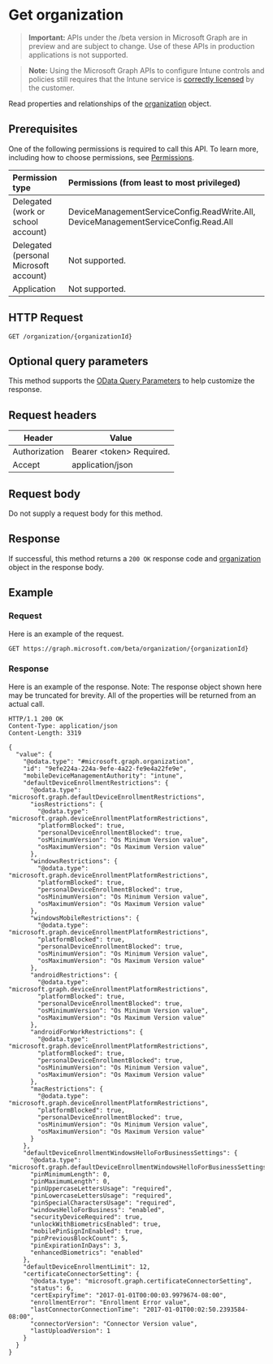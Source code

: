 ﻿# Get organization

> **Important:** APIs under the /beta version in Microsoft Graph are in preview and are subject to change. Use of these APIs in production applications is not supported.

> **Note:** Using the Microsoft Graph APIs to configure Intune controls and policies still requires that the Intune service is [correctly licensed](https://go.microsoft.com/fwlink/?linkid=839381) by the customer.

Read properties and relationships of the [organization](../resources/intune_onboarding_organization.md) object.
## Prerequisites
One of the following permissions is required to call this API. To learn more, including how to choose permissions, see [Permissions](../../../concepts/permissions_reference.md).

|Permission type      | Permissions (from least to most privileged)              |
|:--------------------|:---------------------------------------------------------|
|Delegated (work or school account) | DeviceManagementServiceConfig.ReadWrite.All, DeviceManagementServiceConfig.Read.All    |
|Delegated (personal Microsoft account) | Not supported.    |
|Application | Not supported. |

## HTTP Request
<!-- {
  "blockType": "ignored"
}
-->
```http
GET /organization/{organizationId}
```

## Optional query parameters
This method supports the [OData Query Parameters](https://developer.microsoft.com/en-us/graph/docs/overview/query_parameters) to help customize the response.
## Request headers
|Header|Value|
|---|---|
|Authorization|Bearer &lt;token&gt; Required.|
|Accept|application/json|

## Request body
Do not supply a request body for this method.

## Response
If successful, this method returns a `200 OK` response code and [organization](../resources/intune_onboarding_organization.md) object in the response body.

## Example
### Request
Here is an example of the request.
```http
GET https://graph.microsoft.com/beta/organization/{organizationId}
```

### Response
Here is an example of the response. Note: The response object shown here may be truncated for brevity. All of the properties will be returned from an actual call.
```http
HTTP/1.1 200 OK
Content-Type: application/json
Content-Length: 3319

{
  "value": {
    "@odata.type": "#microsoft.graph.organization",
    "id": "9efe224a-224a-9efe-4a22-fe9e4a22fe9e",
    "mobileDeviceManagementAuthority": "intune",
    "defaultDeviceEnrollmentRestrictions": {
      "@odata.type": "microsoft.graph.defaultDeviceEnrollmentRestrictions",
      "iosRestrictions": {
        "@odata.type": "microsoft.graph.deviceEnrollmentPlatformRestrictions",
        "platformBlocked": true,
        "personalDeviceEnrollmentBlocked": true,
        "osMinimumVersion": "Os Minimum Version value",
        "osMaximumVersion": "Os Maximum Version value"
      },
      "windowsRestrictions": {
        "@odata.type": "microsoft.graph.deviceEnrollmentPlatformRestrictions",
        "platformBlocked": true,
        "personalDeviceEnrollmentBlocked": true,
        "osMinimumVersion": "Os Minimum Version value",
        "osMaximumVersion": "Os Maximum Version value"
      },
      "windowsMobileRestrictions": {
        "@odata.type": "microsoft.graph.deviceEnrollmentPlatformRestrictions",
        "platformBlocked": true,
        "personalDeviceEnrollmentBlocked": true,
        "osMinimumVersion": "Os Minimum Version value",
        "osMaximumVersion": "Os Maximum Version value"
      },
      "androidRestrictions": {
        "@odata.type": "microsoft.graph.deviceEnrollmentPlatformRestrictions",
        "platformBlocked": true,
        "personalDeviceEnrollmentBlocked": true,
        "osMinimumVersion": "Os Minimum Version value",
        "osMaximumVersion": "Os Maximum Version value"
      },
      "androidForWorkRestrictions": {
        "@odata.type": "microsoft.graph.deviceEnrollmentPlatformRestrictions",
        "platformBlocked": true,
        "personalDeviceEnrollmentBlocked": true,
        "osMinimumVersion": "Os Minimum Version value",
        "osMaximumVersion": "Os Maximum Version value"
      },
      "macRestrictions": {
        "@odata.type": "microsoft.graph.deviceEnrollmentPlatformRestrictions",
        "platformBlocked": true,
        "personalDeviceEnrollmentBlocked": true,
        "osMinimumVersion": "Os Minimum Version value",
        "osMaximumVersion": "Os Maximum Version value"
      }
    },
    "defaultDeviceEnrollmentWindowsHelloForBusinessSettings": {
      "@odata.type": "microsoft.graph.defaultDeviceEnrollmentWindowsHelloForBusinessSettings",
      "pinMinimumLength": 0,
      "pinMaximumLength": 0,
      "pinUppercaseLettersUsage": "required",
      "pinLowercaseLettersUsage": "required",
      "pinSpecialCharactersUsage": "required",
      "windowsHelloForBusiness": "enabled",
      "securityDeviceRequired": true,
      "unlockWithBiometricsEnabled": true,
      "mobilePinSignInEnabled": true,
      "pinPreviousBlockCount": 5,
      "pinExpirationInDays": 3,
      "enhancedBiometrics": "enabled"
    },
    "defaultDeviceEnrollmentLimit": 12,
    "certificateConnectorSetting": {
      "@odata.type": "microsoft.graph.certificateConnectorSetting",
      "status": 6,
      "certExpiryTime": "2017-01-01T00:00:03.9979674-08:00",
      "enrollmentError": "Enrollment Error value",
      "lastConnectorConnectionTime": "2017-01-01T00:02:50.2393584-08:00",
      "connectorVersion": "Connector Version value",
      "lastUploadVersion": 1
    }
  }
}
```



